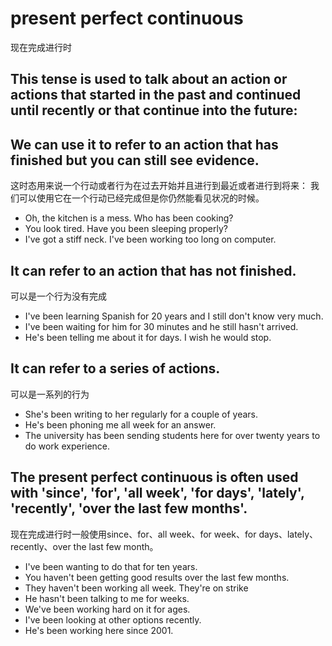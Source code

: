 # present perfect continuous
现在完成进行时


## This tense is used to talk about an action or actions that started in the past and continued until recently or that continue into the future:
## We can use it to refer to an action that has finished but you can still see evidence.
这时态用来说一个行动或者行为在过去开始并且进行到最近或者进行到将来：
我们可以使用它在一个行动已经完成但是你仍然能看见状况的时候。


* Oh, the kitchen is a mess. Who has been cooking? 
* You look tired. Have you been sleeping properly?
* I've got a stiff neck. I've been working too long on computer.


## It can refer to an action that has not finished.
可以是一个行为没有完成


* I've been learning Spanish for 20 years and I still don't know very much.
* I've been waiting for him for 30 minutes and he still hasn't arrived.
* He's been telling me about it for days. I wish he would stop.


## It can refer to a series of actions.
可以是一系列的行为


* She's been writing to her regularly for a couple of years. 
* He's been phoning me all week for an answer.
* The university has been sending students here for over twenty years to do work experience.


## The present perfect continuous is often used with 'since', 'for', 'all week', 'for days', 'lately', 'recently', 'over the last few months'.
现在完成进行时一般使用since、for、all week、for week、for days、lately、recently、over the last few month。


* I've been wanting to do that for ten years.
* You haven't been getting good results over the last few months.
* They haven't been working all week. They're on strike 
* He hasn't been talking to me for weeks.
* We've been working hard on it for ages.
* I've been looking at other options recently.
* He's been working here since 2001.
